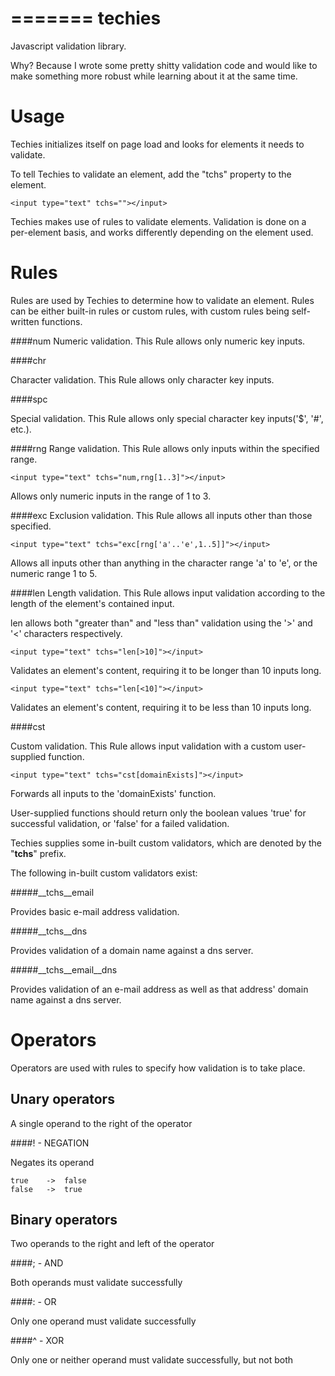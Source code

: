 =======
techies
=======

Javascript validation library.

Why? Because I wrote some pretty shitty validation code and would like to make something more robust while learning about it at the same time.

Usage
=====

Techies initializes itself on page load and looks for elements it needs to validate.

To tell Techies to validate an element, add the "tchs" property to the element.

    <input type="text" tchs=""></input>

Techies makes use of rules to validate elements. Validation is done on a per-element basis, and works differently depending on the element used.

Rules
=====

Rules are used by Techies to determine how to validate an element. Rules can be either built-in rules or custom rules, with custom rules being self-written functions.

####num
Numeric validation. This Rule allows only numeric key inputs.

####chr

Character validation. This Rule allows only character key inputs.

####spc

Special validation. This Rule allows only special character key inputs('$', '#', etc.).

####rng
Range validation. This Rule allows only inputs within the specified range.

    <input type="text" tchs="num,rng[1..3]"></input>

Allows only numeric inputs in the range of 1 to 3.

####exc
Exclusion validation. This Rule allows all inputs other than those specified.

    <input type="text" tchs="exc[rng['a'..'e',1..5]]"></input>

Allows all inputs other than anything in the character range 'a' to 'e', or the numeric range 1 to 5.

####len
Length validation. This Rule allows input validation according to the length of the element's contained input.

len allows both "greater than" and "less than" validation using the '>' and '<' characters respectively.

    <input type="text" tchs="len[>10]"></input>

Validates an element's content, requiring it to be longer than 10 inputs long.

    <input type="text" tchs="len[<10]"></input>

Validates an element's content, requiring it to be less than 10 inputs long.

####cst

Custom validation. This Rule allows input validation with a custom user-supplied function.

    <input type="text" tchs="cst[domainExists]"></input>

Forwards all inputs to the 'domainExists' function.

User-supplied functions should return only the boolean values 'true' for successful validation, or 'false' for a failed validation.

Techies supplies some in-built custom validators, which are denoted by the "__tchs__" prefix.

The following in-built custom validators exist:

#####__tchs__email

Provides basic e-mail address validation.

#####__tchs__dns

Provides validation of a domain name against a dns server.

#####__tchs__email__dns

Provides validation of an e-mail address as well as that address' domain name against a dns server.

Operators
=========

Operators are used with rules to specify how validation is to take place.

Unary operators
-------------------

A single operand to the right of the operator

####!   -   NEGATION

Negates its operand

    true    ->  false
    false   ->  true

Binary operators
--------------------

Two operands to the right and left of the operator

####;   -   AND

Both operands must validate successfully

####:   -   OR

Only one operand must validate successfully

####^   -   XOR

Only one or neither operand must validate successfully, but not both
